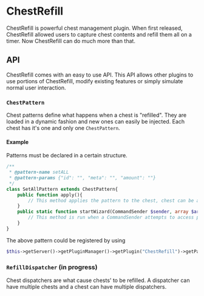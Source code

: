 ChestRefill
===========

ChestRefill is powerful chest management plugin. When first released, ChestRefill allowed users to capture chest contents and refill them all on a timer. Now ChestRefill can do much more than that.

## API
ChestRefill comes with an easy to use API. This API allows other plugins to use portions of ChestRefill, modify existing features or simply simulate normal user interaction. 

### `ChestPattern`
Chest patterns define what happens when a chest is "refilled". They are loaded in a dynamic fashion and new ones can easily be injected. Each chest has it's one and only one `ChestPattern`.

#### Example
Patterns must be declared in a certain structure.
```php
/**
 * @pattern-name setALL
 * @pattern-params {"id": "", "meta": "", "amount": ""}
 */
class SetAllPattern extends ChestPattern{
    public function apply(){
        // This method applies the pattern to the chest, chest can be accessed at $this->getChestTile()
    }
    public static function startWizard(CommandSender $sender, array $args, ChestRefill $main){
        // This method is run when a CommandSender attempts to access pattern
    }
}
```

The above pattern could be registered by using
```php
$this->getServer()->getPluginManager()->getPlugin("ChestRefill")->getPatternStore()->addClass(SetAllPattern::class);
```
### `RefillDispatcher` (in progress)
Chest dispatchers are what cause chests' to be refilled. A dispatcher can have multiple chests and a chest can have multiple dispatchers. 

